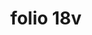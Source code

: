 ---
layout: edition
title: folio 18v
manuscript: Florence, Biblioteca Marucelliana, Carte Rajna XIX.15
sigla: R
iip: r0018v.tif
milestone: 36
---